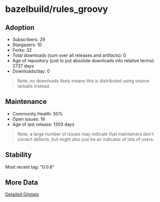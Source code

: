# bazelbuild/rules_groovy

## Adoption

- Subscribers: 29
- Stargazers: 10
- Forks: 32
- Total downloads (sum over all releases and artifacts): 0
- Age of repository (just to put absolute downloads into relative terms): 2737 days
- Downloads/day: 0

> Note, no downloads likely means this is distributed using source tarballs instead.

## Maintenance

- Community Health: 50%
- Open issues: 19
- Age of last release: 1303 days

> Note, a large number of issues may indicate that maintainers don't correct defects, but might also
> just be an indicator of lots of users.

## Stability

Most recent tag: "0.0.6"

## More Data

[Detailed Gitstats](/bazel-catalog/gitstats/bazelbuild/rules_groovy)

